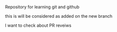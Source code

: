 Repository for learning git and github

this is will be considered as added on the new branch

I want to check about PR reveiws
